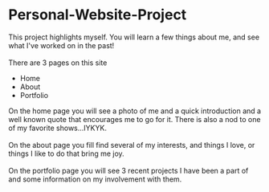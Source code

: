 # Personal-Website-Project
<body>
  <div>This project highlights myself. You will learn a few things about me, and see what I've worked on in the past!</div>
  <br>
  <div>
    There are 3 pages on this site
      <ul>
        <li>Home</li>
        <li>About</li>
        <li>Portfolio</li>
  </div>
  <div>On the home page you will see a photo of me and a quick introduction and a well known quote that encourages me to go for it. There is also a nod to one of my favorite shows...IYKYK.</div>
  <br>
  <div>On the about page you fill find several of my interests, and things I love, or things I like to do that bring me joy.</div>
  <br>
  <div>On the portfolio page you will see 3 recent projects I have been a part of and some information on my involvement with them.</div>
</body>
